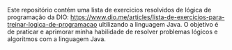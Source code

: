 Este repositório contém uma lista de exercicios resolvidos de lógica de programação da DIO: https://www.dio.me/articles/lista-de-exercicios-para-treinar-logica-de-programacao ultilizando a linguagem Java. O objetivo é de praticar e aprimorar minha habilidade de resolver problemas lógicos e algoritmos com a linguagem Java.

